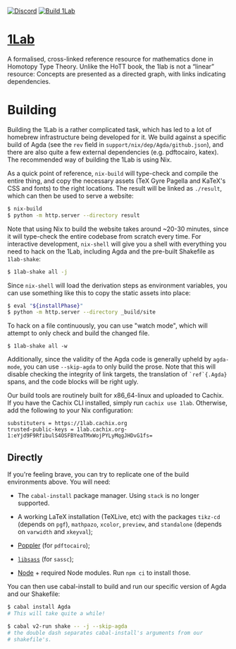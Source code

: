 [![Discord](https://img.shields.io/discord/914172963157323776?label=Discord&logo=discord)](https://discord.gg/Zp2e8hYsuX)
[![Build 1Lab](https://github.com/plt-amy/1lab/actions/workflows/build.yml/badge.svg)](https://github.com/plt-amy/1lab/actions/workflows/build.yml)

# [1Lab](https://1lab.dev)

A formalised, cross-linked reference resource for mathematics done in
Homotopy Type Theory. Unlike the HoTT book, the 1lab is not a “linear”
resource: Concepts are presented as a directed graph, with links
indicating dependencies.

# Building

Building the 1Lab is a rather complicated task, which has led to a lot
of homebrew infrastructure being developed for it. We build against a
specific build of Agda (see the `rev` field in
`support/nix/dep/Agda/github.json`), and there are also quite a few
external dependencies (e.g. pdftocairo, katex). The recommended way of
building the 1Lab is using Nix.

As a quick point of reference, `nix-build` will type-check and compile
the entire thing, and copy the necessary assets (TeX Gyre Pagella and
KaTeX's CSS and fonts) to the right locations. The result will be linked
as `./result`, which can then be used to serve a website:

```bash
$ nix-build
$ python -m http.server --directory result
```

Note that using Nix to build the website takes around ~20-30 minutes,
since it will type-check the entire codebase from scratch every time.
For interactive development, `nix-shell` will give you a shell with
everything you need to hack on the 1Lab, including Agda and the
pre-built Shakefile as `1lab-shake`:

```bash
$ 1lab-shake all -j
```

Since `nix-shell` will load the derivation steps as environment
variables, you can use something like this to copy the static assets
into place:

```bash
$ eval "${installPhase}"
$ python -m http.server --directory _build/site
```

To hack on a file continuously, you can use "watch mode", which will
attempt to only check and build the changed file.

```
$ 1lab-shake all -w
```

Additionally, since the validity of the Agda code is generally upheld by
`agda-mode`, you can use `--skip-agda` to only build the prose. Note
that this will disable checking the integrity of link targets, the
translation of `` `ref`{.Agda} `` spans, and the code blocks will be
right ugly.

Our build tools are routinely built for x86_64-linux and uploaded to
Cachix. If you have the Cachix CLI installed, simply run `cachix use
1lab`. Otherwise, add the following to your Nix configuration:

```
substituters = https://1lab.cachix.org
trusted-public-keys = 1lab.cachix.org-1:eYjd9F9RfibulS4OSFBYeaTMxWojPYLyMqgJHDvG1fs=
```

## Directly

If you're feeling brave, you can try to replicate one of the build
environments above. You will need:

- The `cabal-install` package manager. Using `stack` is no longer supported.

- A working LaTeX installation (TeXLive, etc) with the packages
`tikz-cd` (depends on `pgf`), `mathpazo`, `xcolor`, `preview`, and
`standalone` (depends on `varwidth` and `xkeyval`);

- [Poppler] (for `pdftocairo`);
- [`libsass`] (for `sassc`);
- [Node] + required Node modules. Run `npm ci` to install those.

[Poppler]: https://poppler.freedesktop.org/
[Node]: https://nodejs.org/en/
[`libsass`]: https://github.com/sass/sassc

You can then use cabal-install to build and run our specific version of
Agda and our Shakefile:

```bash
$ cabal install Agda
# This will take quite a while!

$ cabal v2-run shake -- -j --skip-agda
# the double dash separates cabal-install's arguments from our
# shakefile's.
```
